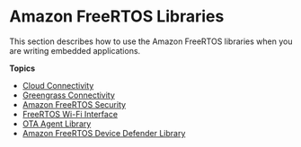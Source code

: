 # Amazon FreeRTOS Libraries<a name="dev-guide-freertos-libraries"></a>

This section describes how to use the Amazon FreeRTOS libraries when you are writing embedded applications\.

**Topics**
+ [Cloud Connectivity](freertos-lib-cloud-connectivity.md)
+ [Greengrass Connectivity](freertos-lib-gg-connectivity.md)
+ [Amazon FreeRTOS Security](freertos-security.md)
+ [FreeRTOS Wi\-Fi Interface](freertos-wifi.md)
+ [OTA Agent Library](ota-agent-library.md)
+ [Amazon FreeRTOS Device Defender Library](afr-device-defender-library.md)